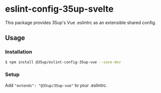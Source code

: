 # eslint-config-35up-svelte

This package provides 35up's Vue .eslintrc as an extensible shared config.

## Usage

### Installation

  ```sh
  $ npm install @35up/eslint-config-35up-vue --save-dev
  ```

### Setup

Add `"extends": "@35up/35up-vue"` to your .eslintrc.
